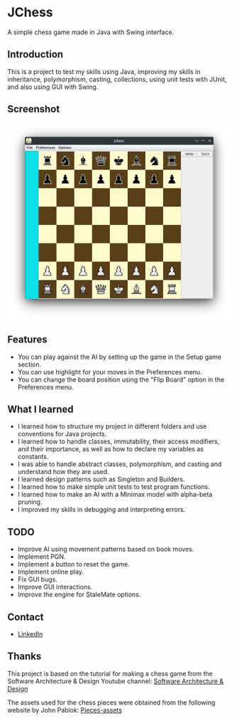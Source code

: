 # JChess

A simple chess game made in Java with Swing interface.

## Introduction

This is a project to test my skills using Java, improving my skills in inheritance, polymorphism, casting, collections, using unit tests with JUnit, and also using GUI with Swing.

## Screenshot

![JChess-Image](Screenshot.png)

## Features

 - You can play against the AI by setting up the game in the Setup game section.
 - You can use highlight for your moves in the Preferences menu.
 - You can change the board position using the "Flip Board" option in the Preferences menu.

## What I learned

 - I learned how to structure my project in different folders and use conventions for Java projects.
 - I learned how to handle classes, immutability, their access modifiers, and their importance, as well as how to declare my variables as constants.
 - I was able to handle abstract classes, polymorphism, and casting and understand how they are used.
 - I learned design patterns such as Singleton and Builders.
 - I learned how to make simple unit tests to test program functions.
 - I learned how to make an AI with a Minimax model with alpha-beta pruning.
 - I improved my skills in debugging and interpreting errors.
## TODO

 - Improve AI using movement patterns based on book moves.
 - Implement PGN.
 - Implement a button to reset the game.
 - Implement online play.
 - Fix GUI bugs.
 - Improve GUI interactions.
 - Improve the engine for StaleMate options.
 
## Contact
 - [LinkedIn](https://www.linkedin.com/in/jonathan-mauricio-cifuentes-bar%C3%B3n-1094b6b7/)

## Thanks
This project is based on the tutorial for making a chess game from the Software Architecture & Design Youtube channel:
[Software Architecture & Design](https://www.youtube.com/@amir650)

The assets used for the chess pieces were obtained from the following website by John Pablok:
[Pieces-assets](https://opengameart.org/content/chess-pieces-and-board-squares)

